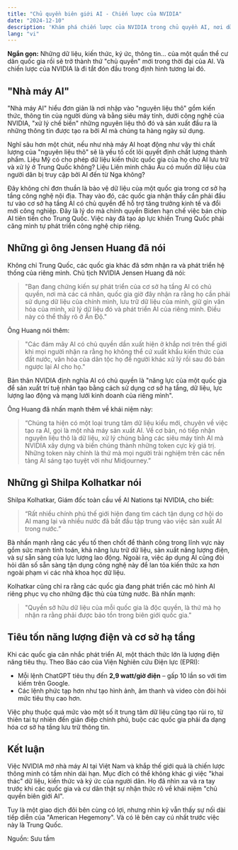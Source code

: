 ```yaml
---
title: "Chủ quyền biên giới AI - Chiến lược của NVIDIA"
date: "2024-12-10"
description: 'Khám phá chiến lược của NVIDIA trong chủ quyền AI, nơi dữ liệu trở thành "biên giới quốc gia" mới. "Nhà máy AI" của NVIDIA biến dữ liệu thô thành sản phẩm AI giá trị, tác động lớn đến kinh tế và địa chính trị toàn cầu. Tìm hiểu vai trò của Việt Nam trong kế hoạch mở rộng của NVIDIA và thách thức với Trung Quốc. Cập nhật các xu hướng về công nghệ và chủ quyền AI.'
lang: "vi"
---
```


**Ngắn gọn:** Những dữ liệu, kiến thức, ký ức, thông tin... của một quần thể cư dân quốc gia rồi sẽ trở thành thứ "chủ quyền" mới trong thời đại của AI. Và chiến lược của NVIDIA là đi tắt đón đầu trong định hình tương lai đó.

## "Nhà máy AI"

"Nhà máy AI" hiểu đơn giản là nơi nhập vào "nguyên liệu thô" gồm kiến thức, thông tin của người dùng và bằng siêu máy tính, dưới công nghệ của NVIDIA, "xử lý chế biến" những nguyên liệu thô đó và sản xuất đầu ra là những thông tin được tạo ra bởi AI mà chúng ta hàng ngày sử dụng.

Nghĩ sâu hơn một chút, nếu như nhà máy AI hoạt động như vậy thì chất lượng của "nguyên liệu thô" sẽ là yếu tố cốt lõi quyết định chất lượng thành phẩm. Liệu Mỹ có cho phép dữ liệu kiến thức quốc gia của họ cho AI lưu trữ và xử lý ở Trung Quốc không? Liệu Liên minh châu Âu có muốn dữ liệu của người dân bị truy cập bởi AI đến từ Nga không?

Đây không chỉ đơn thuần là bảo vệ dữ liệu của một quốc gia trong cơ sở hạ tầng công nghệ nội địa. Thay vào đó, các quốc gia nhận thấy cần phải đầu tư vào cơ sở hạ tầng AI có chủ quyền để hỗ trợ tăng trưởng kinh tế và đổi mới công nghiệp. Đây là lý do mà chính quyền Biden hạn chế việc bán chip AI tiên tiến cho Trung Quốc. Việc này đã tạo áp lực khiến Trung Quốc phải căng mình tự phát triển công nghệ chip riêng.

## Những gì ông Jensen Huang đã nói

Không chỉ Trung Quốc, các quốc gia khác đã sớm nhận ra và phát triển hệ thống của riêng mình. Chủ tịch NVIDIA Jensen Huang đã nói:

> "Bạn đang chứng kiến sự phát triển của cơ sở hạ tầng AI có chủ quyền, nơi mà các cá nhân, quốc gia giờ đây nhận ra rằng họ cần phải sử dụng dữ liệu của chính mình, lưu trữ dữ liệu của mình, giữ gìn văn hóa của mình, xử lý dữ liệu đó và phát triển AI của riêng mình. Điều này có thể thấy rõ ở Ấn Độ."

Ông Huang nói thêm:

> "Các đám mây AI có chủ quyền dần xuất hiện ở khắp nơi trên thế giới khi mọi người nhận ra rằng họ không thể cứ xuất khẩu kiến thức của đất nước, văn hóa của dân tộc họ để người khác xử lý rồi sau đó bán ngược lại AI cho họ."

Bản thân NVIDIA định nghĩa AI có chủ quyền là "năng lực của một quốc gia để sản xuất trí tuệ nhân tạo bằng cách sử dụng cơ sở hạ tầng, dữ liệu, lực lượng lao động và mạng lưới kinh doanh của riêng mình".

Ông Huang đã nhấn mạnh thêm về khái niệm này:

> “Chúng ta hiện có một loại trung tâm dữ liệu kiểu mới, chuyên về việc tạo ra AI, gọi là một nhà máy sản xuất AI. Về cơ bản, nó tiếp nhận nguyên liệu thô là dữ liệu, xử lý chúng bằng các siêu máy tính AI mà NVIDIA xây dựng và biến chúng thành những token cực kỳ giá trị. Những token này chính là thứ mà mọi người trải nghiệm trên các nền tảng AI sáng tạo tuyệt vời như Midjourney.”

## Những gì Shilpa Kolhatkar nói

Shilpa Kolhatkar, Giám đốc toàn cầu về AI Nations tại NVIDIA, cho biết:

> “Rất nhiều chính phủ thế giới hiện đang tìm cách tận dụng cơ hội do AI mang lại và nhiều nước đã bắt đầu tập trung vào việc sản xuất AI trong nước.”

Bà nhấn mạnh rằng các yếu tố then chốt để thành công trong lĩnh vực này gồm sức mạnh tính toán, khả năng lưu trữ dữ liệu, sản xuất năng lượng điện, và sự sẵn sàng của lực lượng lao động. Ngoài ra, việc áp dụng AI cũng đòi hỏi dân số sẵn sàng tận dụng công nghệ này để lan tỏa kiến thức xa hơn ngoài phạm vi các nhà khoa học dữ liệu.

Kolhatkar cũng chỉ ra rằng các quốc gia đang phát triển các mô hình AI riêng phục vụ cho những đặc thù của từng nước. Bà nhấn mạnh:

> "Quyền sở hữu dữ liệu của mỗi quốc gia là độc quyền, là thứ mà họ nhận ra rằng phải được bảo tồn trong biên giới quốc gia."

## Tiêu tốn năng lượng điện và cơ sở hạ tầng

Khi các quốc gia cân nhắc phát triển AI, một thách thức lớn là lượng điện năng tiêu thụ. Theo Báo cáo của Viện Nghiên cứu Điện lực (EPRI):

- Mỗi lệnh ChatGPT tiêu thụ đến **2,9 watt/giờ điện** – gấp 10 lần so với tìm kiếm trên Google.
- Các lệnh phức tạp hơn như tạo hình ảnh, âm thanh và video còn đòi hỏi mức tiêu thụ cao hơn.

Việc phụ thuộc quá mức vào một số ít trung tâm dữ liệu cũng tạo rủi ro, từ thiên tai tự nhiên đến gián điệp chính phủ, buộc các quốc gia phải đa dạng hóa cơ sở hạ tầng lưu trữ thông tin.

## Kết luận

Việc NVIDIA mở nhà máy AI tại Việt Nam và khắp thế giới quả là chiến lược thông minh có tầm nhìn dài hạn. Mục đích có thể không khác gì việc "khai thác" dữ liệu, kiến thức và ký ức của người dân. Họ đã nhìn xa và ra tay trước khi các quốc gia và cư dân thật sự nhận thức rõ về khái niệm "chủ quyền biên giới AI".

Tuy là một giao dịch đôi bên cùng có lợi, nhưng nhìn kỹ vẫn thấy sự nối dài tiếp diễn của "American Hegemony". Và có lẽ bên cay cú nhất trước việc này là Trung Quốc.

Nguồn: Sưu tầm
